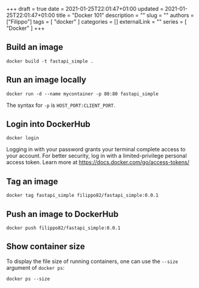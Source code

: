 +++
draft = true
date = 2021-01-25T22:01:47+01:00
updated = 2021-01-25T22:01:47+01:00
title = "Docker 101"
description = ""
slug = ""
authors = ["Filippo"]
tags = [
    "docker"
]
categories = []
externalLink = ""
series = [
    "Docker"
]
+++

## Build an image

```shell
docker build -t fastapi_simple .
```

## Run an image locally

```shell
docker run -d --name mycontainer -p 80:80 fastapi_simple
```

The syntax for `-p` is `HOST_PORT:CLIENT_PORT`.

## Login into DockerHub

```shell
docker login
```

Logging in with your password grants your terminal complete access to your account.
For better security, log in with a limited-privilege personal access token. Learn more at https://docs.docker.com/go/access-tokens/

## Tag an image

```shell
docker tag fastapi_simple filippo82/fastapi_simple:0.0.1
```

## Push an image to DockerHub

```shell
docker push filippo82/fastapi_simple:0.0.1
```

## Show container size

To display the file size of running containers, one can use the `--size` argument of `docker ps`:

```shell
docker ps --size
```
